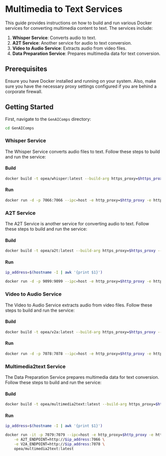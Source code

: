 # Multimedia to Text Services

This guide provides instructions on how to build and run various Docker services for converting multimedia content to text. The services include:

1. **Whisper Service**: Converts audio to text.
2. **A2T Service**: Another service for audio to text conversion.
3. **Video to Audio Service**: Extracts audio from video files.
4. **Data Preparation Service**: Prepares multimedia data for text conversion.

## Prerequisites

Ensure you have Docker installed and running on your system. Also, make sure you have the necessary proxy settings configured if you are behind a corporate firewall.

## Getting Started

First, navigate to the `GenAIComps` directory:

```bash
cd GenAIComps
```

### Whisper Service

The Whisper Service converts audio files to text. Follow these steps to build and run the service:

#### Build

```bash
docker build -t opea/whisper:latest --build-arg https_proxy=$https_proxy --build-arg http_proxy=$http_proxy -f comps/asr/whisper/dependency/Dockerfile .
```

#### Run

```bash
docker run -d -p 7066:7066 --ipc=host -e http_proxy=$http_proxy -e https_proxy=$https_proxy opea/whisper:latest
```

### A2T Service

The A2T Service is another service for converting audio to text. Follow these steps to build and run the service:

#### Build

```bash
docker build -t opea/a2t:latest --build-arg https_proxy=$https_proxy --build-arg http_proxy=$http_proxy -f comps/dataprep/multimedia2text/audio2text/Dockerfile .
```

#### Run

```bash
ip_address=$(hostname -I | awk '{print $1}')

docker run -d -p 9099:9099 --ipc=host -e http_proxy=$http_proxy -e https_proxy=$https_proxy -e A2T_ENDPOINT=http://$ip_address:7066 opea/a2t:latest
```

### Video to Audio Service

The Video to Audio Service extracts audio from video files. Follow these steps to build and run the service:

#### Build

```bash
docker build -t opea/v2a:latest --build-arg https_proxy=$https_proxy --build-arg http_proxy=$http_proxy -f comps/dataprep/multimedia2text/video2audio/Dockerfile .
```

#### Run

```bash
docker run -d -p 7078:7078 --ipc=host -e http_proxy=$http_proxy -e https_proxy=$https_proxy opea/v2a:latest
```

### Multimedia2text Service

The Data Preparation Service prepares multimedia data for text conversion. Follow these steps to build and run the service:

#### Build

```bash
docker build -t opea/multimedia2text:latest --build-arg https_proxy=$https_proxy --build-arg http_proxy=$http_proxy -f comps/dataprep/multimedia2text/Dockerfile .
```

#### Run

```bash
ip_address=$(hostname -I | awk '{print $1}')

docker run -it -p 7079:7079 --ipc=host -e http_proxy=$http_proxy -e https_proxy=$https_proxy \
    -e A2T_ENDPOINT=http://$ip_address:7066 \
    -e V2A_ENDPOINT=http://$ip_address:7078 \
    opea/multimedia2text:latest
```

























<!-- 

# Audio to Text Servide 

```
cd GenAIComps
```

## Whisper Service 
### Build
```bash
docker build -t opea/whisper:latest --build-arg https_proxy=$https_proxy --build-arg http_proxy=$http_proxy -f comps/asr/whisper/dependency/Dockerfile .
```
### Run 
```bash
docker run -d -p 7066:7066 --ipc=host -e http_proxy=$http_proxy -e https_proxy=$https_proxy opea/whisper:latest
```


## A2T Service 
### Build
```bash
docker build -t opea/a2t:latest --build-arg https_proxy=$https_proxy --build-arg http_proxy=$http_proxy -f comps/dataprep/multimedia2text/audio2text/Dockerfile .


```
### Run 
```bash
ip_address=$(hostname -I | awk '{print $1}')

docker run -d -p 9099:9099 --ipc=host -e http_proxy=$http_proxy -e https_proxy=$https_proxy -e A2T_ENDPOINT=http://$ip_address:7066 opea/a2t:latest
```

# Video to Audio Service 
### Build
```bash
docker build -t opea/v2a:latest --build-arg https_proxy=$https_proxy --build-arg http_proxy=$http_proxy -f comps/dataprep/multimedia2text/video2audio/Dockerfile .
```
### Run 
```bash
docker run -d -p 7078:7078 --ipc=host -e http_proxy=$http_proxy -e https_proxy=$https_proxy opea/v2a:latest
```


# Data Preperation Service 
### Build
```bash
docker build -t opea/multimedia2text:latest --build-arg https_proxy=$https_proxy --build-arg http_proxy=$http_proxy -f comps/dataprep/multimedia2text/Dockerfile .
```
### Run 
```bash
ip_address=$(hostname -I | awk '{print $1}')

docker run -it -p 7079:7079 --ipc=host -e http_proxy=$http_proxy -e https_proxy=$https_proxy \
    -e A2T_ENDPOINT=http://$ip_address:7066 \
    -e V2A_ENDPOINT=http://$ip_address:7078 \
    opea/multimedia2text:latest 

```





# Macro Service 

cd GenAIExamples\Docsum

## Build
```bash 
docker build -t opea/docsum:latest --build-arg https_proxy=$https_proxy --build-arg http_proxy=$http_proxy -f Dockerfile .

```
## Run 
cd GenAIExamples/DocSum/docker_compose/intel/cpu/xeon
```bash
docker compose up -d
```

 -->



<!-- 
ip_address=$(hostname -I | awk '{print $1}')

docker run -it -p 8888:8888 --ipc=host \
    -e http_proxy=$http_proxy \
    -e https_proxy=$https_proxy  \
    -e no_proxy=$no_proxy  \
    -e DATA_SERVICE_HOST_IP=http://$ip_address \
    opea/docsum:latest 

``` -->
<!-- 
    -e A2T_ENDPOINT=http://$ip_address:7066 \
    -e V2A_ENDPOINT=http://$ip_address:7078 \  
    # -e A2T_ENDPOINT=http://$ip_address:7066 \
    # -e V2A_ENDPOINT=http://$ip_address:7078 \
    # -e DATA_ENDPOINT=http://$ip_address:7079 \   
    # -e DATA_SERVICE_HOST_IP=http://$ip_address \
-->











